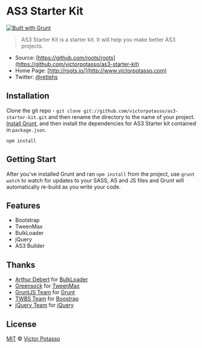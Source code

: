 # AS3 Starter Kit

[![Built with Grunt](https://cdn.gruntjs.com/builtwith.png)](http://gruntjs.com/)

> AS3 Starter Kit is a starter kit. It will help you make better AS3 projects.

* Source: [https://github.com/roots/roots](https://github.com/victorpotasso/as3-starter-kit)
* Home Page: [http://roots.io/](http://www.victorpotasso.com)
* Twitter: [@retlehs](https://twitter.com/victorpotasso)

## Installation

Clone the git repo - `git clone git://github.com/victorpotasso/as3-starter-kit.git` and then rename the directory to the name of your project. [Install Grunt](http://gruntjs.com/getting-started), and then install the dependencies for AS3 Starter kit contained in `package.json`.

```
npm install
```

## Getting Start

After you've installed Grunt and ran `npm install` from the project, use `grunt watch` to watch for updates to your SASS, AS and JS files and Grunt will automatically re-build as you write your code.

## Features

* Bootstrap
* TweenMax
* BulkLoader
* jQuery
* AS3 Builder

## Thanks

+ [Arthur Debert](https://github.com/arthur-debert) for [BulkLoader](https://github.com/arthur-debert/BulkLoader)
+ [Greensock](http://www.greensock.com/) for [TweenMax](http://www.greensock.com/tweenmax/)
+ [GruntJS Team](https://github.com/gruntjs) for [Grunt](https://github.com/gruntjs/grunt/)
+ [TWBS Team](https://github.com/twbs) for [Boostrap](https://github.com/twbs/bootstrap/)
+ [jQuery Team](https://github.com/jquery) for [jQuery](https://github.com/jquery/jquery)

## License
[MIT](http://opensource.org/licenses/MIT) © [Victor Potasso](http://victorpotasso.com)

